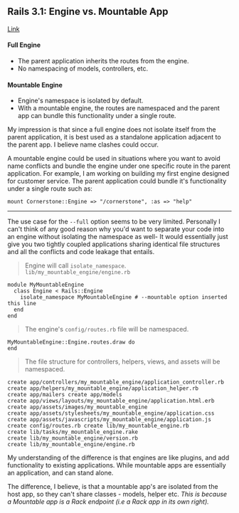 ## Rails 3.1: Engine vs. Mountable App
[Link](http://stackoverflow.com/questions/6118905/rails-3-1-engine-vs-mountable-app)

#### Full Engine
- The parent application inherits the routes from the engine.
- No namespacing of models, controllers, etc.

#### Mountable Engine
- Engine's namespace is isolated by default.
- With a mountable engine, the routes are namespaced and the parent app can bundle this functionality under a single route.

My impression is that since a full engine does not isolate itself from the parent application, it is best used as a standalone application adjacent to the parent app. I believe name clashes could occur.

A mountable engine could be used in situations where you want to avoid name conflicts and bundle the engine under one specific route in the parent application. For example, I am working on building my first engine designed for customer service. The parent application could bundle it's functionality under a single route such as:

    mount Cornerstone::Engine => "/cornerstone", :as => "help" 

---
The use case for the `--full` option seems to be very limited. Personally I can't think of any good reason why you'd want to separate your code into an engine without isolating the namespace as well- It would essentially just give you two tightly coupled applications sharing identical file structures and all the conflicts and code leakage that entails.

> Engine will call `isolate_namespace`. `lib/my_mountable_engine/engine.rb`

    module MyMountableEngine
      class Engine < Rails::Engine
        isolate_namespace MyMountableEngine # --mountable option inserted this line
      end
    end

> The engine's `config/routes.rb` file will be namespaced.

    MyMountableEngine::Engine.routes.draw do
    end 

> The file structure for controllers, helpers, views, and assets will be namespaced.

    create app/controllers/my_mountable_engine/application_controller.rb
    create app/helpers/my_mountable_engine/application_helper.rb
    create app/mailers create app/models
    create app/views/layouts/my_mountable_engine/application.html.erb
    create app/assets/images/my_mountable_engine
    create app/assets/stylesheets/my_mountable_engine/application.css
    create app/assets/javascripts/my_mountable_engine/application.js
    create config/routes.rb create lib/my_mountable_engine.rb
    create lib/tasks/my_mountable_engine.rake
    create lib/my_mountable_engine/version.rb
    create lib/my_mountable_engine/engine.rb

My understanding of the difference is that engines are like plugins, and add functionality to existing applications. While mountable apps are essentially an application, and can stand alone.

The difference, I believe, is that a mountable app's are isolated from the host app, so they can't share classes - models, helper etc. *This is because a Mountable app is a Rack endpoint (i.e a Rack app in its own right).*
